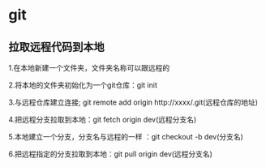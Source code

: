 # git 
## 拉取远程代码到本地
1.在本地新建一个文件夹，文件夹名称可以跟远程的

2.将本地的文件夹初始化为一个git仓库：git init

3.与远程仓库建立连接; git remote add origin http://xxxx/.git(远程仓库的地址)

4.把远程分支拉取到本地：git fetch origin dev(远程分支名)

5.本地建立一个分支，分支名与远程的一样 ：git checkout -b dev(分支名)

6.把远程指定的分支拉取到本地：git pull origin dev(远程分支名)
